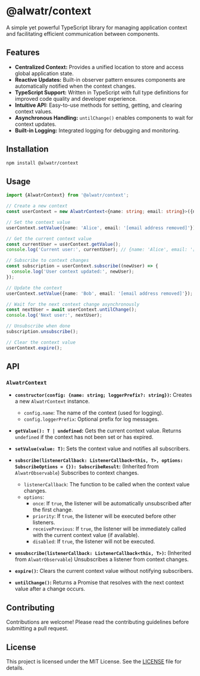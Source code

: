 # @alwatr/context

A simple yet powerful TypeScript library for managing application context and facilitating efficient communication between components.

## Features

* **Centralized Context:**  Provides a unified location to store and access global application state.
* **Reactive Updates:**  Built-in observer pattern ensures components are automatically notified when the context changes.
* **TypeScript Support:** Written in TypeScript with full type definitions for improved code quality and developer experience.
* **Intuitive API:**  Easy-to-use methods for setting, getting, and clearing context values.
* **Asynchronous Handling:**  `untilChange()` enables components to wait for context updates.
* **Built-in Logging:**  Integrated logging for debugging and monitoring.

## Installation

```bash
npm install @alwatr/context
```

## Usage

```typescript
import {AlwatrContext} from '@alwatr/context';

// Create a new context
const userContext = new AlwatrContext<{name: string; email: string}>({name: 'user-context'});

// Set the context value
userContext.setValue({name: 'Alice', email: '[email address removed]'});

// Get the current context value
const currentUser = userContext.getValue(); 
console.log('Current user:', currentUser); // {name: 'Alice', email: '[email address removed]'}

// Subscribe to context changes
const subscription = userContext.subscribe((newUser) => {
  console.log('User context updated:', newUser);
});

// Update the context
userContext.setValue({name: 'Bob', email: '[email address removed]'});

// Wait for the next context change asynchronously
const nextUser = await userContext.untilChange();
console.log('Next user:', nextUser);

// Unsubscribe when done
subscription.unsubscribe();

// Clear the context value
userContext.expire(); 
```

## API

### `AlwatrContext`

* **`constructor(config: {name: string; loggerPrefix?: string})`:** Creates a new `AlwatrContext` instance.
  * `config.name`: The name of the context (used for logging).
  * `config.loggerPrefix`: Optional prefix for log messages.

* **`getValue(): T | undefined`:**  Gets the current context value. Returns `undefined` if the context has not been set or has expired.

* **`setValue(value: T)`:**  Sets the context value and notifies all subscribers.

* **`subscribe(listenerCallback: ListenerCallback<this, T>, options: SubscribeOptions = {}): SubscribeResult`:**  (Inherited from `AlwatrObservable`) Subscribes to context changes.
  * `listenerCallback`: The function to be called when the context value changes.
  * `options`:
    * `once`: If `true`, the listener will be automatically unsubscribed after the first change.
    * `priority`: If `true`, the listener will be executed before other listeners.
    * `receivePrevious`: If `true`, the listener will be immediately called with the current context value (if available).
    * `disabled`: If `true`, the listener will not be executed.

* **`unsubscribe(listenerCallback: ListenerCallback<this, T>)`:** (Inherited from `AlwatrObservable`) Unsubscribes a listener from context changes.

* **`expire()`:** Clears the current context value without notifying subscribers.

* **`untilChange()`:** Returns a Promise that resolves with the next context value after a change occurs.

## Contributing

Contributions are welcome! Please read the contributing guidelines before submitting a pull request.

## License

This project is licensed under the MIT License. See the [LICENSE](LICENSE) file for details.
